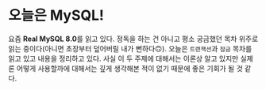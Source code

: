 # 오늘은 MySQL!

요즘 **Real MySQL 8.0**를 읽고 있다. 정독을 하는 건 아니고 평소 궁금했던 목차 위주로 읽는 중이다(아니면 초장부터 덮어버릴 내가 뻔하다🙃). 오늘은 `트랜잭션`과 `잠금` 목차를 읽고 있고 내용을 정리하고 있다. 사실 이 두 주제에 대해서는 이론상 알고 있지만 실제론 어떻게 사용할까에 대해서는 깊게 생각해본 적이 없기 때문에 좋은 기회가 될 것 같다.